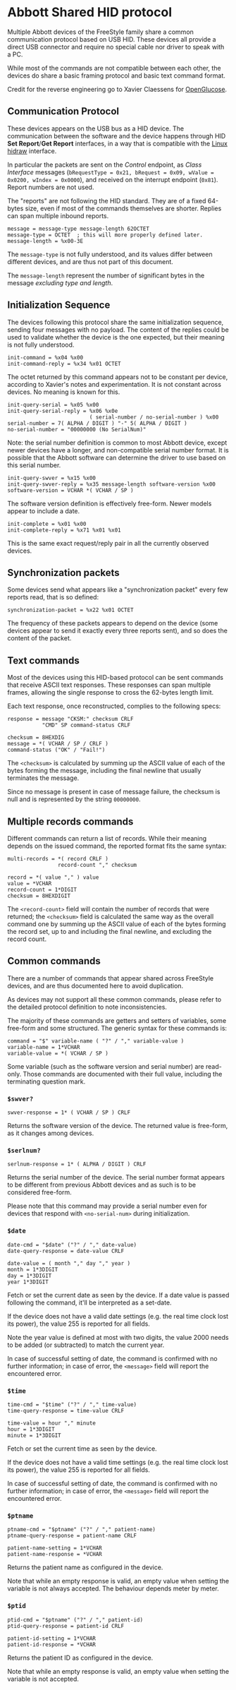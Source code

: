 # Abbott Shared HID protocol

Multiple Abbott devices of the FreeStyle family share a common communication
protocol based on USB HID. These devices all provide a direct USB connector and
require no special cable nor driver to speak with a PC.

While most of the commands are not compatible between each other, the devices do
share a basic framing protocol and basic text command format.

Credit for the reverse engineering go to Xavier Claessens for
[OpenGlucose](https://github.com/xclaesse/OpenGlucose/blob/master/src/insulinx.c).

## Communication Protocol

These devices appears on the USB bus as a HID device. The communication between
the software and the device happens through HID **Set Report**/**Get Report**
interfaces, in a way that is compatible with the
[Linux hidraw](https://www.kernel.org/doc/Documentation/hid/hidraw.txt)
interface.

In particular the packets are sent on the *Control* endpoint, as *Class
Interface* messages (`bRequestType = 0x21, bRequest = 0x09, wValue = 0x0200,
wIndex = 0x0000`), and received on the interrupt endpoint (`0x81`). Report
numbers are not used.

The "reports" are not following the HID standard. They are of a fixed 64-bytes
size, even if most of the commands themselves are shorter. Replies can span
multiple inbound reports.

    message = message-type message-length 62OCTET
    message-type = OCTET  ; this will more properly defined later.
    message-length = %x00-3E

The `message-type` is not fully understood, and its values differ
between different devices, and are thus not part of this document.

The `message-length` represent the number of significant bytes in the message
*excluding type and length*.

## Initialization Sequence

The devices following this protocol share the same initialization sequence,
sending four messages with no payload. The content of the replies could be used
to validate whether the device is the one expected, but their meaning is not
fully understood.

    init-command = %x04 %x00
    init-command-reply = %x34 %x01 OCTET

The octet returned by this command appears not to be constant per device,
according to Xavier's notes and experimentation. It is not constant across
devices. No meaning is known for this.

    init-query-serial = %x05 %x00
    init-query-serial-reply = %x06 %x0e
                              ( serial-number / no-serial-number ) %x00
    serial-number = 7( ALPHA / DIGIT ) "-" 5( ALPHA / DIGIT )
    no-serial-number = "00000000 (No SerialNum)"

Note: the serial number definition is common to most Abbott device, except newer
devices have a longer, and non-compatible serial number format. It is possible
that the Abbott software can determine the driver to use based on this serial
number.

    init-query-swver = %x15 %x00
    init-query-swver-reply = %x35 message-length software-version %x00
    software-version = VCHAR *( VCHAR / SP )

The software version definition is effectively free-form. Newer models appear to
include a date.

    init-complete = %x01 %x00
    init-complete-reply = %x71 %x01 %x01

This is the same exact request/reply pair in all the currently observed devices.

## Synchronization packets

Some devices send what appears like a "synchronization packet" every few reports
read, that is so defined:

    synchronization-packet = %x22 %x01 OCTET

The frequency of these packets appears to depend on the device (some devices
appear to send it exactly every three reports sent), and so does the content of
the packet.

## Text commands

Most of the devices using this HID-based protocol can be sent commands that
receive ASCII text responses. These responses can span multiple frames, allowing
the single response to cross the 62-bytes length limit.

Each text response, once reconstructed, complies to the following specs:

    response = message "CKSM:" checksum CRLF
               "CMD" SP command-status CRLF

    checksum = 8HEXDIG
    message = *( VCHAR / SP / CRLF )
    command-status ("OK" / "Fail!")

The `<checksum>` is calculated by summing up the ASCII value of each of the
bytes forming the message, including the final newline that usually terminates
the message.

Since no message is present in case of message failure, the checksum is null and
is represented by the string `00000000`.

## Multiple records commands

Different commands can return a list of records. While their meaning depends on
the issued command, the reported format fits the same syntax:

    multi-records = *( record CRLF )
                    record-count "," checksum

    record = *( value "," ) value
    value = *VCHAR
    record-count = 1*DIGIT
    checksum = 8HEXDIGIT

The `<record-count>` field will contain the number of records that were
returned; the `<checksum>` field is calculated the same way as the overall
command one by summing up the ASCII value of each of the bytes forming the
record set, up to and including the final newline, and excluding the record
count.

## Common commands

There are a number of commands that appear shared across FreeStyle devices, and
are thus documented here to avoid duplication.

As devices may not support all these common commands, please refer to the
detailed protocol definition to note inconsistencies.

The majority of these commands are getters and setters of variables, some
free-form and some structured. The generic syntax for these commands is:

    command = "$" variable-name ( "?" / "," variable-value )
    variable-name = 1*VCHAR
    variable-value = *( VCHAR / SP )

Some variable (such as the software version and serial number) are
read-only. Those commands are documented with their full value, including the
terminating question mark.

### `$swver?`

    swver-response = 1* ( VCHAR / SP ) CRLF

Returns the software version of the device. The returned value is free-form, as
it changes among devices.

### `$serlnum?`

    serlnum-response = 1* ( ALPHA / DIGIT ) CRLF

Returns the serial number of the device. The serial number format appears to be
different from previous Abbott devices and as such is to be considered
free-form.

Please note that this command may provide a serial number even for devices that
respond with `<no-serial-num>` during initialization.

### `$date`

    date-cmd = "$date" ("?" / "," date-value)
    date-query-response = date-value CRLF

    date-value = ( month "," day "," year )
    month = 1*3DIGIT
    day = 1*3DIGIT
    year 1*3DIGIT

Fetch or set the current date as seen by the device. If a date value is passed
following the command, it'll be interpreted as a set-date.

If the device does not have a valid date settings (e.g. the real time clock lost
its power), the value 255 is reported for all fields.

Note the year value is defined at most with two digits, the value 2000 needs to
be added (or subtracted) to match the current year.

In case of successful setting of date, the command is confirmed with no further
information; in case of error, the `<message>` field will report the encountered
error.

### `$time`

    time-cmd = "$time" ("?" / "," time-value)
    time-query-response = time-value CRLF

    time-value = hour "," minute
    hour = 1*3DIGIT
    minute = 1*3DIGIT

Fetch or set the current time as seen by the device.

If the device does not have a valid time settings (e.g. the real time clock lost
its power), the value 255 is reported for all fields.

In case of successful setting of date, the command is confirmed with no further
information; in case of error, the `<message>` field will report the encountered
error.

### `$ptname`

    ptname-cmd = "$ptname" ("?" / "," patient-name)
    ptname-query-response = patient-name CRLF

    patient-name-setting = 1*VCHAR
    patient-name-response = *VCHAR

Returns the patient name as configured in the device.

Note that while an empty response is valid, an empty value when setting the
variable is not always accepted. The behaviour depends meter by meter.

### `$ptid`

    ptid-cmd = "$ptname" ("?" / "," patient-id)
    ptid-query-response = patient-id CRLF

    patient-id-setting = 1*VCHAR
    patient-id-response = *VCHAR

Returns the patient ID as configured in the device.

Note that while an empty response is valid, an empty value when setting the
variable is not accepted.
